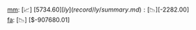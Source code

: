 [mm](record/mm/summary.md): [📈] [$5734.60]  
[ly](record/ly/summary.md): [📉] [$-2282.00]  
[fa](record/fa/summary.md): [📉] [$-907680.01]  
